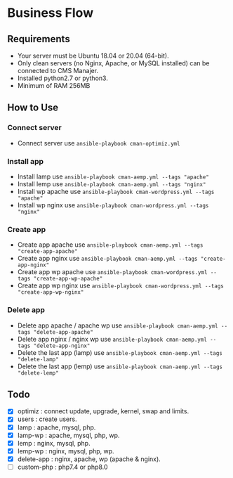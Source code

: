 # Business Flow

## Requirements
- Your server must be Ubuntu 18.04 or 20.04 (64-bit). 
- Only clean servers (no Nginx, Apache, or MySQL installed) can be connected to CMS Manajer.
- Installed python2.7 or python3.
- Minimum of RAM 256MB

## How to Use
### Connect server
- Connect server use `ansible-playbook cman-optimiz.yml`

### Install app
- Install lamp use `ansible-playbook cman-aemp.yml --tags "apache"`
- Install lemp use `ansible-playbook cman-aemp.yml --tags "nginx"`
- Install wp apache use `ansible-playbook cman-wordpress.yml --tags "apache"`
- Install wp nginx use `ansible-playbook cman-wordpress.yml --tags "nginx"`

### Create app
- Create app apache use `ansible-playbook cman-aemp.yml --tags "create-app-apache"`
- Create app nginx use `ansible-playbook cman-aemp.yml --tags "create-app-nginx"`
- Create app wp apache use `ansible-playbook cman-wordpress.yml --tags "create-app-wp-apache"`
- Create app wp nginx use `ansible-playbook cman-wordpress.yml --tags "create-app-wp-nginx"`

### Delete app
- Delete app apache / apache wp use `ansible-playbook cman-aemp.yml --tags "delete-app-apache"`
- Delete app nginx / nginx wp use `ansible-playbook cman-aemp.yml --tags "delete-app-nginx"`
- Delete the last app (lamp) use `ansible-playbook cman-aemp.yml --tags "delete-lamp"`
- Delete the last app (lemp) use `ansible-playbook cman-aemp.yml --tags "delete-lemp"`

## Todo
- [x] optimiz : connect update, upgrade, kernel, swap and limits.
- [x] users : create users.
- [x] lamp : apache, mysql, php.
- [x] lamp-wp : apache, mysql, php, wp.
- [x] lemp : nginx, mysql, php.
- [x] lemp-wp : nginx, mysql, php, wp.
- [x] delete-app : nginx, apache, wp (apache & nginx).
- [ ] custom-php : php7.4 or php8.0